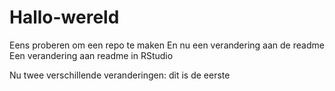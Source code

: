 # Hallo-wereld
Eens proberen om een repo te maken
En nu een verandering aan de readme
Een verandering aan readme in RStudio

Nu twee verschillende veranderingen: dit is de eerste

